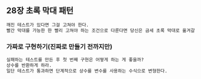 ## 28장 초록 막대 패턴

```markdown
깨진 테스트가 있다면 그걸 고쳐야 한다.
빨간 막대를 가능한 한 빨리 고쳐야 하는 조건으로 다룬다면 당신은 금세 초록 막대로 옮겨갈 수 있다는 것을 깨닫게 될 것이다.
```

### 가짜로 구현하기(진짜로 만들기 전까지만)

```markdown
실패하는 테스트를 만든 후 첫 번째 구현은 어떻게 하는 게 좋을까?
상수를 반환하게 하라.
일단 테스트가 통과하면 단계적으로 상수를 변수를 사용하는 수식으로 변형한다.
```
